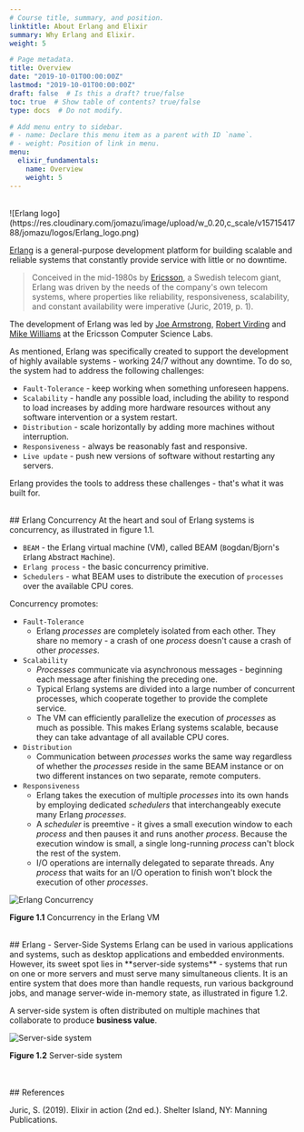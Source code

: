 ```yaml
---
# Course title, summary, and position.
linktitle: About Erlang and Elixir
summary: Why Erlang and Elixir.
weight: 5

# Page metadata.
title: Overview
date: "2019-10-01T00:00:00Z"
lastmod: "2019-10-01T00:00:00Z"
draft: false  # Is this a draft? true/false
toc: true  # Show table of contents? true/false
type: docs  # Do not modify.

# Add menu entry to sidebar.
# - name: Declare this menu item as a parent with ID `name`.
# - weight: Position of link in menu.
menu:
  elixir_fundamentals:
    name: Overview
    weight: 5
---
```


<br>
![Erlang logo](https://res.cloudinary.com/jomazu/image/upload/w_0.20,c_scale/v1571541788/jomazu/logos/Erlang_logo.png)

[Erlang](https://www.erlang.org/) is a general-purpose development platform for building scalable and reliable systems that constantly provide service with little or no downtime.

>Conceived in the mid-1980s by [Ericsson](https://www.ericsson.com/en/news/2018/5/erlang-celebrates-20-years-as-open-source), a Swedish telecom giant, Erlang was driven by the needs of the company's own telecom systems, where properties like reliability, responsiveness, scalability, and constant availability were imperative (Juric, 2019, p. 1). 

The development of Erlang was led by [Joe Armstrong](https://en.wikipedia.org/wiki/Joe_Armstrong_(programmer)), [Robert Virding](https://codesync.global/speaker/robert-virding/) and [Mike Williams](https://codesync.global/speaker/mike-williams/) at the Ericsson Computer Science Labs.

As mentioned, Erlang was specifically created to support the development of highly available systems - working 24/7 without any downtime. To do so, the system had to address the following challenges:

- `Fault-Tolerance` - keep working when something unforeseen happens.
- `Scalability` - handle any possible load, including the ability to respond to load increases by adding more hardware resources without any software intervention or a system restart.
- `Distribution` - scale horizontally by adding more machines without interruption.
- `Responsiveness` - always be reasonably fast and responsive.
- `Live update` - push new versions of software without restarting any servers.

Erlang provides the tools to address these challenges - that's what it was built for. 

<br>
## Erlang Concurrency
At the heart and soul of Erlang systems is concurrency, as illustrated in figure 1.1.

- `BEAM` - the Erlang virtual machine (VM), called BEAM (`B`ogdan/Bjorn's `E`rlang `A`bstract `M`achine).
- `Erlang process` - the basic concurrency primitive.
- `Schedulers` - what BEAM uses to distribute the execution of `processes` over the available CPU cores.

Concurrency promotes:

- `Fault-Tolerance`
  - Erlang *processes* are completely isolated from each other. They share no memory - a crash of one *process* doesn't cause a crash of other *processes*.
- `Scalability`
  - *Processes* communicate via asynchronous messages - beginning each message after finishing the preceding one.
  - Typical Erlang systems are divided into a large number of concurrent processes, which cooperate together to provide the complete service.
  - The VM can efficiently parallelize the execution of *processes* as much as possible. This makes Erlang systems scalable, because they can take advantage of all available CPU cores.
- `Distribution`
  - Communication between *processes* works the same way regardless of whether the *processes* reside in the same BEAM instance or on two different instances on two separate, remote computers.
- `Responsiveness`
  - Erlang takes the execution of multiple *processes* into its own hands by employing dedicated *schedulers* that interchangeably execute many Erlang *processes*.
  - A *scheduler* is preemtive - it gives a small execution window to each *process* and then pauses it and runs another *process*. Because the execution window is small, a single long-running *process* can't block the rest of the system.
  - I/O operations are internally delegated to separate threads. Any *process* that waits for an I/O operation to finish won't block the execution of other *processes*.

![Erlang Concurrency](https://res.cloudinary.com/jomazu/image/upload/w_0.40,c_scale/v1570048600/jomazu/BEAM_concurrency.png)

**Figure 1.1** Concurrency in the Erlang VM
  
<br>
## Erlang - Server-Side Systems
Erlang can be used in various applications and systems, such as desktop applications and embedded environments. However, its sweet spot lies in **server-side systems** - systems that run on one or more servers and must serve many simultaneous clients. It is an entire system that does more than handle requests, run various background jobs, and manage server-wide in-memory state, as illustrated in figure 1.2.

A server-side system is often distributed on multiple machines that collaborate to produce **business value**.

![Server-side system](https://res.cloudinary.com/jomazu/image/upload/w_0.40,c_scale/v1570048607/jomazu/Erlang_server-side_system.png)

**Figure 1.2** Server-side system

<br>



<br>
## References

Juric, S. (2019). Elixir in action (2nd ed.). Shelter Island, NY: Manning Publications.
